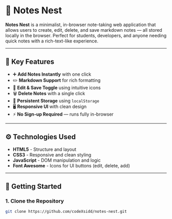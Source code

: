 # 📝 Notes Nest

**Notes Nest** is a minimalist, in-browser note-taking web application that allows users to create, edit, delete, and save markdown notes — all stored locally in the browser. Perfect for students, developers, and anyone needing quick notes with a rich-text-like experience.

---

## 🔑 Key Features

- ➕ **Add Notes Instantly** with one click  
- ✏️ **Markdown Support** for rich formatting  
- 🔄 **Edit & Save Toggle** using intuitive icons  
- 🗑️ **Delete Notes** with a single click  
- 💾 **Persistent Storage** using `localStorage`  
- 🖥️ **Responsive UI** with clean design  
- ⚡ **No Sign-up Required** — runs fully in-browser

---

## ⚙️ Technologies Used

- **HTML5** - Structure and layout                        
- **CSS3** - Responsive and clean styling               
- **JavaScript** - DOM manipulation and logic                 
- **Font Awesome** - Icons for UI buttons (edit, delete, add)           

---

## 🚀 Getting Started

### 1. Clone the Repository

```bash
git clone https://github.com/codeXsidd/notes-nest.git
